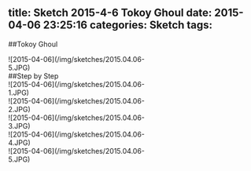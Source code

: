 title: Sketch 2015-4-6 Tokoy Ghoul
date: 2015-04-06 23:25:16
categories: Sketch
tags:
---
##Tokoy Ghoul
<div style="max-width:300px">![2015-04-06](/img/sketches/2015.04.06-5.JPG)</div>
<!--more-->
##Step by Step
<div style="max-width:300px">![2015-04-06](/img/sketches/2015.04.06-1.JPG)</div>
<div style="max-width:300px">![2015-04-06](/img/sketches/2015.04.06-2.JPG)</div>
<div style="max-width:300px">![2015-04-06](/img/sketches/2015.04.06-3.JPG)</div>
<div style="max-width:300px">![2015-04-06](/img/sketches/2015.04.06-4.JPG)</div>
<div style="max-width:300px">![2015-04-06](/img/sketches/2015.04.06-5.JPG)</div>
